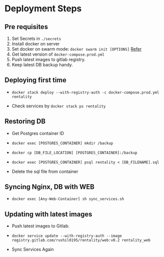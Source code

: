 # Deployment Steps

## Pre requisites
1. Set Secrets in `./secrets`
2. Install docker on server
3. Set docker on swarm mode: `docker swarm init [OPTIONS]` [Refer](https://docs.docker.com/engine/reference/commandline/swarm_init/)
4. Get latest version of `docker-compose.prod.yml`
5. Push latest images to gitlab registry.
6. Keep latest DB backup handy.

## Deploying first time
- `docker stack deploy --with-registry-auth -c docker-compose.prod.yml rentality`

- Check services by `docker stack ps rentality`

## Restoring DB

- Get Postgres container ID

- `docker exec [POSTGRES_CONTAINER] mkdir /backup`
- `docker cp [DB_FILE_LOCATION] [POSTGRES_CONTAINER]:/backup`
- `docker exec [POSTGRES_CONTAINER] psql rentality < [DB_FILENAME].sql`
- Delete the sql file from container

## Syncing Nginx, DB with WEB

- `docker exec [Any-Web-Container] sh sync_services.sh`

## Updating with latest images

- Push latest images to Gitlab.
- `docker service update --with-registry-auth --image registry.gitlab.com/rushil0195/rentality/web:v0.2 rentality_web`

- Sync Services Again